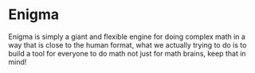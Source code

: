 # Enigma
Enigma is simply a giant and flexible engine for doing complex math in a way that is close to the human format, what we actually trying to do is to build a tool for everyone to do math not just for math brains, keep that in mind!  
